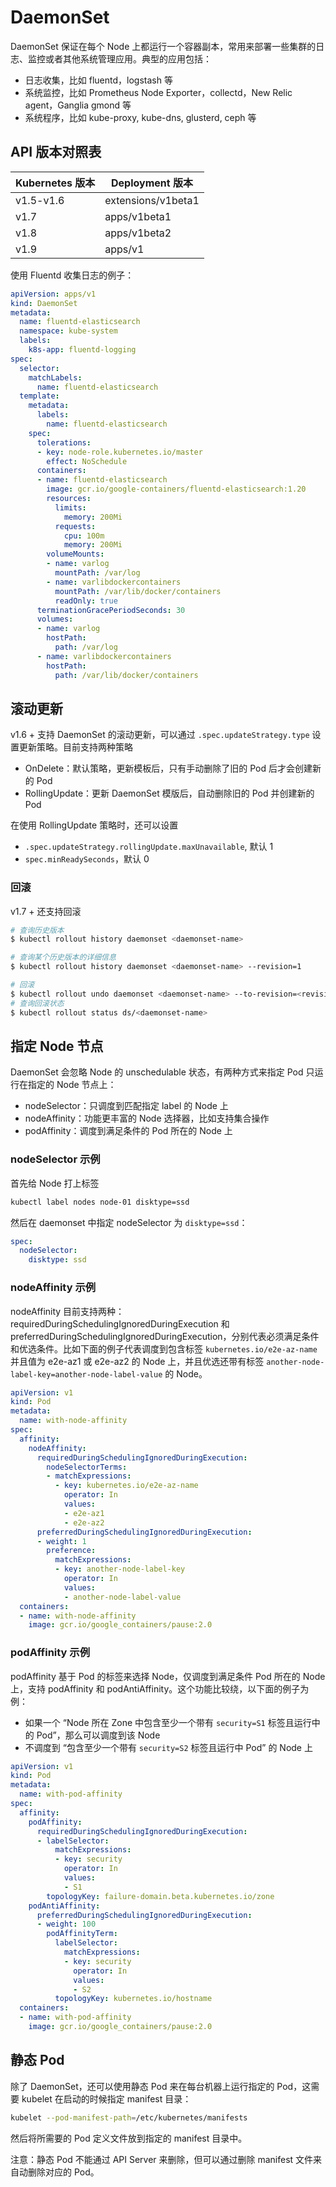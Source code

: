 # DaemonSet

DaemonSet 保证在每个 Node 上都运行一个容器副本，常用来部署一些集群的日志、监控或者其他系统管理应用。典型的应用包括：

* 日志收集，比如 fluentd，logstash 等
* 系统监控，比如 Prometheus Node Exporter，collectd，New Relic agent，Ganglia gmond 等
* 系统程序，比如 kube-proxy, kube-dns, glusterd, ceph 等

## API 版本对照表

| Kubernetes 版本 |   Deployment 版本   |
| ------------- | ------------------ |
|   v1.5-v1.6   | extensions/v1beta1 |
| v1.7 | apps/v1beta1 |
|     v1.8      |   apps/v1beta2     |
|     v1.9      |      apps/v1       |

使用 Fluentd 收集日志的例子：

```yaml
apiVersion: apps/v1
kind: DaemonSet
metadata:
  name: fluentd-elasticsearch
  namespace: kube-system
  labels:
    k8s-app: fluentd-logging
spec:
  selector:
    matchLabels:
      name: fluentd-elasticsearch
  template:
    metadata:
      labels:
        name: fluentd-elasticsearch
    spec:
      tolerations:
      - key: node-role.kubernetes.io/master
        effect: NoSchedule
      containers:
      - name: fluentd-elasticsearch
        image: gcr.io/google-containers/fluentd-elasticsearch:1.20
        resources:
          limits:
            memory: 200Mi
          requests:
            cpu: 100m
            memory: 200Mi
        volumeMounts:
        - name: varlog
          mountPath: /var/log
        - name: varlibdockercontainers
          mountPath: /var/lib/docker/containers
          readOnly: true
      terminationGracePeriodSeconds: 30
      volumes:
      - name: varlog
        hostPath:
          path: /var/log
      - name: varlibdockercontainers
        hostPath:
          path: /var/lib/docker/containers
```

## 滚动更新

v1.6 + 支持 DaemonSet 的滚动更新，可以通过 `.spec.updateStrategy.type` 设置更新策略。目前支持两种策略

- OnDelete：默认策略，更新模板后，只有手动删除了旧的 Pod 后才会创建新的 Pod
- RollingUpdate：更新 DaemonSet 模版后，自动删除旧的 Pod 并创建新的 Pod

在使用 RollingUpdate 策略时，还可以设置

- `.spec.updateStrategy.rollingUpdate.maxUnavailable`, 默认 1
- `spec.minReadySeconds`，默认 0

### 回滚

v1.7 + 还支持回滚

```sh
# 查询历史版本
$ kubectl rollout history daemonset <daemonset-name>

# 查询某个历史版本的详细信息
$ kubectl rollout history daemonset <daemonset-name> --revision=1

# 回滚
$ kubectl rollout undo daemonset <daemonset-name> --to-revision=<revision>
# 查询回滚状态
$ kubectl rollout status ds/<daemonset-name>
```

## 指定 Node 节点

DaemonSet 会忽略 Node 的 unschedulable 状态，有两种方式来指定 Pod 只运行在指定的 Node 节点上：

- nodeSelector：只调度到匹配指定 label 的 Node 上
- nodeAffinity：功能更丰富的 Node 选择器，比如支持集合操作
- podAffinity：调度到满足条件的 Pod 所在的 Node 上

### nodeSelector 示例

首先给 Node 打上标签

```sh
kubectl label nodes node-01 disktype=ssd
```

然后在 daemonset 中指定 nodeSelector 为 `disktype=ssd`：

```yaml
spec:
  nodeSelector:
    disktype: ssd
```

### nodeAffinity 示例

nodeAffinity 目前支持两种：requiredDuringSchedulingIgnoredDuringExecution 和 preferredDuringSchedulingIgnoredDuringExecution，分别代表必须满足条件和优选条件。比如下面的例子代表调度到包含标签 `kubernetes.io/e2e-az-name` 并且值为 e2e-az1 或 e2e-az2 的 Node 上，并且优选还带有标签 `another-node-label-key=another-node-label-value` 的 Node。

```yaml
apiVersion: v1
kind: Pod
metadata:
  name: with-node-affinity
spec:
  affinity:
    nodeAffinity:
      requiredDuringSchedulingIgnoredDuringExecution:
        nodeSelectorTerms:
        - matchExpressions:
          - key: kubernetes.io/e2e-az-name
            operator: In
            values:
            - e2e-az1
            - e2e-az2
      preferredDuringSchedulingIgnoredDuringExecution:
      - weight: 1
        preference:
          matchExpressions:
          - key: another-node-label-key
            operator: In
            values:
            - another-node-label-value
  containers:
  - name: with-node-affinity
    image: gcr.io/google_containers/pause:2.0
```

### podAffinity 示例

podAffinity 基于 Pod 的标签来选择 Node，仅调度到满足条件 Pod 所在的 Node 上，支持 podAffinity 和 podAntiAffinity。这个功能比较绕，以下面的例子为例：

* 如果一个 “Node 所在 Zone 中包含至少一个带有 `security=S1` 标签且运行中的 Pod”，那么可以调度到该 Node
* 不调度到 “包含至少一个带有 `security=S2` 标签且运行中 Pod” 的 Node 上

```yaml
apiVersion: v1
kind: Pod
metadata:
  name: with-pod-affinity
spec:
  affinity:
    podAffinity:
      requiredDuringSchedulingIgnoredDuringExecution:
      - labelSelector:
          matchExpressions:
          - key: security
            operator: In
            values:
            - S1
        topologyKey: failure-domain.beta.kubernetes.io/zone
    podAntiAffinity:
      preferredDuringSchedulingIgnoredDuringExecution:
      - weight: 100
        podAffinityTerm:
          labelSelector:
            matchExpressions:
            - key: security
              operator: In
              values:
              - S2
          topologyKey: kubernetes.io/hostname
  containers:
  - name: with-pod-affinity
    image: gcr.io/google_containers/pause:2.0
```

## 静态 Pod

除了 DaemonSet，还可以使用静态 Pod 来在每台机器上运行指定的 Pod，这需要 kubelet 在启动的时候指定 manifest 目录：

```sh
kubelet --pod-manifest-path=/etc/kubernetes/manifests
```

然后将所需要的 Pod 定义文件放到指定的 manifest 目录中。

注意：静态 Pod 不能通过 API Server 来删除，但可以通过删除 manifest 文件来自动删除对应的 Pod。
